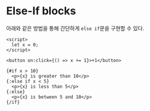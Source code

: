 # Else-If blocks
아래와 같은 방법을 통해 간단하게 `else if`문을 구현할 수 있다.


```svelte
<script>
  let x = 0;
</script>

<button on:click={() => x += 1}>+1</button>

{#if x > 10}
  <p>{x} is greater than 10</p>
{:else if x < 5}
  <p>{x} is less than 5</p>
{:else}	
  <p>{x} is between 5 and 10</p>
{/if}
```